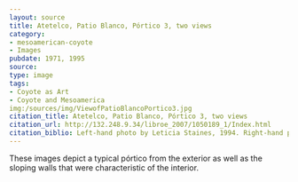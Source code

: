 ```yaml
---
layout: source
title: Atetelco, Patio Blanco, Pórtico 3, two views
category: 
- mesoamerican-coyote
- Images
pubdate: 1971, 1995
source: 
type: image
tags:
- Coyote as Art
- Coyote and Mesoamerica
img:/sources/img/ViewofPatioBlancoPortico3.jpg
citation_title: Atetelco, Patio Blanco, Pórtico 3, two views
citation_url: http://132.248.9.34/libroe_2007/1050189_1/Index.html
citation_biblio: Left-hand photo by Leticia Staines, 1994. Right-hand photo by Mariá Elana Ruiz Gallut, 1994.  Depicted in La Pintura Mural Prehispánica en México. Teotihuacán. Universidad Nacional Autónoma de México Instituto De Investigaciones Estéticas. Mexico, 1995. Beatriz De La Fuente, editor. http://132.248.9.34/libroe_2007/1050189_1/Index.html Universidad Nacional Autónoma de México Instituto De Investigaciones Estéticas. Mexico, 1995. Beatriz De La Fuente, editor. http://132.248.9.34/libroe_2007/1050189_1/Index.html
---
```



These images depict a typical pórtico from the exterior as well as the sloping walls that were characteristic of the interior. 

